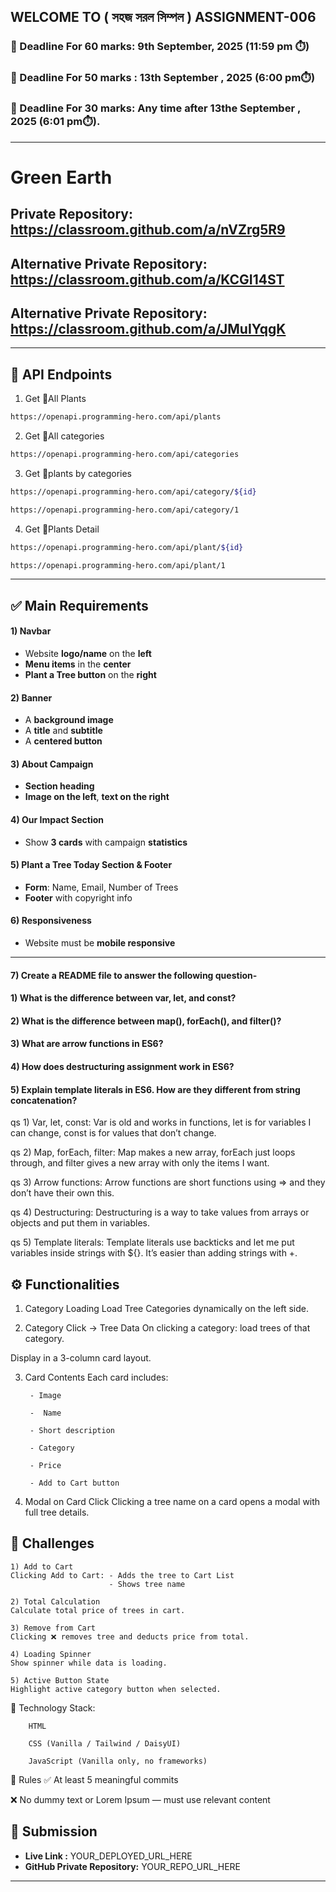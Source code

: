 ## WELCOME TO ( সহজ সরল সিম্পল ) ASSIGNMENT-006

### 📅 Deadline For 60 marks: 9th September, 2025 (11:59 pm ⏱️)

### 📅 Deadline For 50 marks : 13th September , 2025 (6:00 pm⏱️)

### 📅 Deadline For 30 marks: Any time after 13the September , 2025 (6:01 pm⏱️).

---
# Green Earth


## Private Repository: https://classroom.github.com/a/nVZrg5R9 

## Alternative Private Repository: https://classroom.github.com/a/KCGI14ST 

## Alternative Private Repository: https://classroom.github.com/a/JMuIYqgK 


---
🌴 API Endpoints
---
1. Get 🌴All Plants
```bash
https://openapi.programming-hero.com/api/plants
```

2. Get 🌴All categories <br/>
```bash
https://openapi.programming-hero.com/api/categories
```


3. Get 🌴plants by categories <br/>
```bash
https://openapi.programming-hero.com/api/category/${id}
```

```bash
https://openapi.programming-hero.com/api/category/1
```

4. Get 🌴Plants Detail <br/>

```bash
https://openapi.programming-hero.com/api/plant/${id}
```

```bash
https://openapi.programming-hero.com/api/plant/1
```
---




## ✅ Main Requirements 

#### 1) Navbar

- Website **logo/name** on the **left**  
- **Menu items** in the **center** 
- **Plant a Tree button** on the **right** 

#### 2) Banner 
- A **background image**  
- A **title** and **subtitle**  
- A **centered button**  

#### 3) About Campaign
- **Section heading**  
- **Image on the left**, **text on the right**  

#### 4) Our Impact Section 
- Show **3 cards** with campaign **statistics**  

#### 5) Plant a Tree Today Section & Footer
- **Form**: Name, Email, Number of Trees  
- **Footer** with copyright info 

#### 6) Responsiveness 
- Website must be **mobile responsive**  

---
#### 7) Create a README file to answer the following question-


#### 1) What is the difference between var, let, and const?

#### 2) What is the difference between map(), forEach(), and filter()? 

#### 3) What are arrow functions in ES6?

#### 4) How does destructuring assignment work in ES6?

#### 5) Explain template literals in ES6. How are they different from string concatenation?


qs 1) Var, let, const:
Var is old and works in functions, let is for variables I can change, const is for values that don’t change.

qs 2) Map, forEach, filter:
Map makes a new array, forEach just loops through, and filter gives a new array with only the items I want.

qs 3) Arrow functions:
Arrow functions are short functions using => and they don’t have their own this.

qs 4) Destructuring:
Destructuring is a way to take values from arrays or objects and put them in variables.

qs 5) Template literals:
Template literals use backticks and let me put variables inside strings with ${}. It’s easier than adding strings with +.

## ⚙️ Functionalities 

1) Category Loading 
Load Tree Categories dynamically on the left side.

2) Category Click → Tree Data 
On clicking a category: load trees of that category.

Display in a 3-column card layout.

3) Card Contents 
 Each card includes:

        - Image

        -  Name

        - Short description

        - Category

        - Price

        - Add to Cart button

4) Modal on Card Click 
Clicking a tree name on a card opens a modal with full tree details.


##  🧪 Challenges 


    1) Add to Cart 
    Clicking Add to Cart: - Adds the tree to Cart List
                          - Shows tree name 

    2) Total Calculation 
    Calculate total price of trees in cart.

    3) Remove from Cart 
    Clicking ❌ removes tree and deducts price from total.

    4) Loading Spinner
    Show spinner while data is loading.

    5) Active Button State 
    Highlight active category button when selected.



🧰 Technology Stack:
        
        HTML

        CSS (Vanilla / Tailwind / DaisyUI)

        JavaScript (Vanilla only, no frameworks)

📌 Rules
✅ At least 5 meaningful commits

❌ No dummy text or Lorem Ipsum — must use relevant content





## 🔗 Submission
- **Live Link :** YOUR_DEPLOYED_URL_HERE  
- **GitHub Private Repository:** YOUR_REPO_URL_HERE  

---